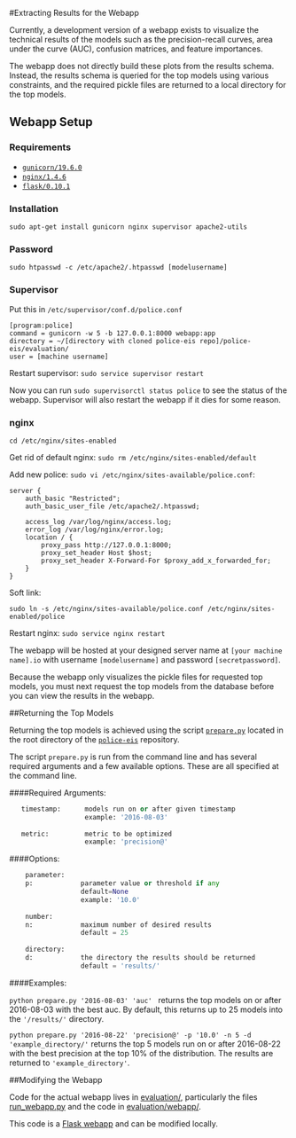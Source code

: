 #Extracting Results for the Webapp

Currently, a development version of a webapp exists to visualize the technical results of the models such as the precision-recall curves, area under the curve (AUC), confusion matrices, and feature importances.

The webapp does not directly build these plots from the results schema. Instead, the results schema is queried for the top models using various constraints, and the required pickle files are returned to a local directory for the top models.

## Webapp Setup

### Requirements

* [`gunicorn/19.6.0`](http://docs.gunicorn.org/en/stable/install.html)
* [`nginx/1.4.6`](https://www.nginx.com)
* [`flask/0.10.1`](http://flask.pocoo.org)

### Installation

`sudo apt-get install gunicorn nginx supervisor apache2-utils`

### Password

`sudo htpasswd -c /etc/apache2/.htpasswd [modelusername]`

### Supervisor

Put this in `/etc/supervisor/conf.d/police.conf`

```
[program:police]
command = gunicorn -w 5 -b 127.0.0.1:8000 webapp:app
directory = ~/[directory with cloned police-eis repo]/police-eis/evaluation/
user = [machine username]
```

Restart supervisor: `sudo service supervisor restart`

Now you can run `sudo supervisorctl status police` to see the status of the
webapp. Supervisor will also restart the webapp if it dies for some reason.

### nginx

`cd /etc/nginx/sites-enabled`

Get rid of default nginx:
`sudo rm /etc/nginx/sites-enabled/default`

Add new police:
`sudo vi /etc/nginx/sites-available/police.conf`:

```
server {
    auth_basic "Restricted";
    auth_basic_user_file /etc/apache2/.htpasswd;

    access_log /var/log/nginx/access.log;
    error_log /var/log/nginx/error.log;
    location / {
        proxy_pass http://127.0.0.1:8000;
        proxy_set_header Host $host;
        proxy_set_header X-Forward-For $proxy_add_x_forwarded_for;
    }
}
```

Soft link:
```
sudo ln -s /etc/nginx/sites-available/police.conf /etc/nginx/sites-enabled/police
```

Restart nginx: `sudo service nginx restart`

The webapp will be hosted at your designed server name at `[your machine name].io` with username `[modelusername]` and password `[secretpassword]`.

Because the webapp only visualizes the pickle files for requested top models, you must next request the top models from the database before you can view the results in the webapp.


##Returning the Top Models

Returning the top models is achieved using the script [`prepare.py`](../prepare.py) located in the root directory of the [`police-eis`](../) repository.

The script `prepare.py` is run from the command line and has several required arguments and a few available options. These are all specified at the command line.

####Required Arguments:

  ```Python
     timestamp:      models run on or after given timestamp
                     example: '2016-08-03'
                  
     metric:         metric to be optimized
                     example: 'precision@'
  ```

####Options:
  ```Python
      parameter:
      p:            parameter value or threshold if any
                    default=None
                    example: '10.0'
                    
      number:
      n:            maximum number of desired results
                    default = 25
      
      directory:  
      d:            the directory the results should be returned
                    default = 'results/'
  ```

####Examples:

`python prepare.py '2016-08-03' 'auc' ` returns the top models on or after 2016-08-03 with the best auc. By default, this returns up to 25 models into the `'/results/'` directory.

`python prepare.py '2016-08-22' 'precision@' -p '10.0' -n 5 -d 'example_directory/'` returns the top 5 models run on or after 2016-08-22 with the best precision at the top 10% of the distribution. The results are returned to `'example_directory'`. 


##Modifying the Webapp

Code for the actual webapp lives in [evaluation/](../evaluation/), particularly the files [run_webapp.py](../evaluation/run_webapp.py) and the code in [evaluation/webapp/](../evaluation/webapp/). 

This code is a [Flask webapp](http://flask.pocoo.org) and can be modified locally. 
